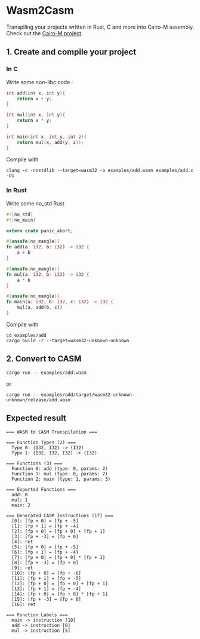 # Wasm2Casm

Transpiling your projects written in Rust, C and more into Cairo-M assembly.
Check out the [Cairo-M project](https://github.com/kkrt-labs/cairo-m).

## 1. Create and compile your project

### In C

Write some non-libc code :

```C
int add(int x, int y){
    return x + y;
}

int mul(int x, int y){
    return x * y;
}

int main(int x, int y, int z){
    return mul(x, add(y, z));
}
```

Compile with
```
clang -c -nostdlib --target=wasm32 -o examples/add.wasm examples/add.c -O1
```

### In Rust

Write some no_std Rust

```Rust
#![no_std]
#![no_main]

extern crate panic_abort;

#[unsafe(no_mangle)]
fn add(a: i32, b: i32) -> i32 {
    a + b
}

#[unsafe(no_mangle)]
fn mul(a: i32, b: i32) -> i32 {
    a * b
}

#[unsafe(no_mangle)]
fn main(a: i32, b: i32, c: i32) -> i32 {
    mul(a, add(b, c))
}

```

Compile with
```
cd examples/add
cargo build -r --target=wasm32-unknown-unknown
```

## 2. Convert to CASM

```
cargo run -- examples/add.wasm
```
or
```
cargo run -- examples/add/target/wasm32-unknown-unknown/release/add.wasm
```

## Expected result

```
=== WASM to CASM Transpilation ===

=== Function Types (2) ===
  Type 0: (I32, I32) -> (I32)
  Type 1: (I32, I32, I32) -> (I32)

=== Functions (3) ===
  Function 0: add (type: 0, params: 2)
  Function 1: mul (type: 0, params: 2)
  Function 2: main (type: 1, params: 3)

=== Exported Functions ===
  add: 0
  mul: 1
  main: 2

=== Generated CASM Instructions (17) ===
  [0]: [fp + 0] = [fp + -5]
  [1]: [fp + 1] = [fp + -4]
  [2]: [fp + 0] = [fp + 0] + [fp + 1]
  [3]: [fp + -3] = [fp + 0]
  [4]: ret
  [5]: [fp + 0] = [fp + -5]
  [6]: [fp + 1] = [fp + -4]
  [7]: [fp + 0] = [fp + 0] * [fp + 1]
  [8]: [fp + -3] = [fp + 0]
  [9]: ret
  [10]: [fp + 0] = [fp + -6]
  [11]: [fp + 1] = [fp + -5]
  [12]: [fp + 0] = [fp + 0] + [fp + 1]
  [13]: [fp + 1] = [fp + -4]
  [14]: [fp + 0] = [fp + 0] * [fp + 1]
  [15]: [fp + -3] = [fp + 0]
  [16]: ret

=== Function Labels ===
  main -> instruction [10]
  add -> instruction [0]
  mul -> instruction [5]
  ```
